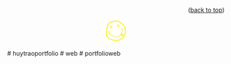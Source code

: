 
<p align="right">(<a href="#readme-top">back to top</a>)</p>

<p align="center">
<img src="https://github.com/ladunjexa/Threejs_3D_Portfolio/blob/main/public/logo.png" height="auto" width="10%" />
</p>
#   h u y t r a o p o r t f o l i o 
 
 #   w e b 
 
 #   p o r t f o l i o w e b 
 
 

